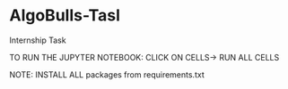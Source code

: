 # AlgoBulls-Tasl
Internship Task

TO RUN THE JUPYTER NOTEBOOK:
CLICK ON CELLS-> RUN ALL CELLS

NOTE: INSTALL ALL packages from requirements.txt
